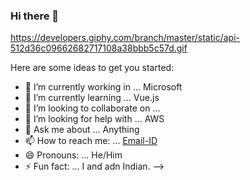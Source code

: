 ### Hi there 👋

https://developers.giphy.com/branch/master/static/api-512d36c09662682717108a38bbb5c57d.gif

Here are some ideas to get you started:

- 🔭 I’m currently working in ... Microsoft 
- 🌱 I’m currently learning ... Vue.js
- 👯 I’m looking to collaborate on ... 
- 🤔 I’m looking for help with ... AWS
- 💬 Ask me about ... Anything
- 📫 How to reach me: ... [Email-ID](nirjharbiswas2004@gmail.com)
- 😄 Pronouns: ... He/Him
- ⚡ Fun fact: ... I and adn Indian.
-->
